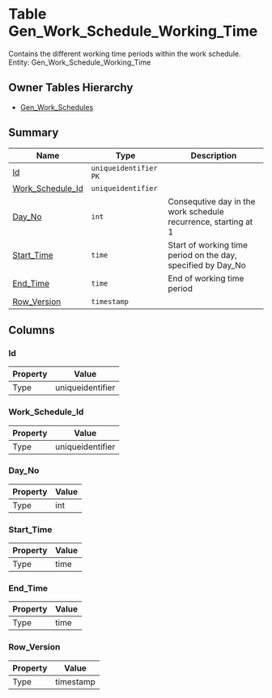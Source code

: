 # Table Gen_Work_Schedule_Working_Time

Contains the different working time periods within the work schedule. Entity: Gen_Work_Schedule_Working_Time

## Owner Tables Hierarchy

* [Gen_Work_Schedules](Gen_Work_Schedules.md)

## Summary

| Name | Type | Description |
| - | - | --- |
|[Id](#id)|`uniqueidentifier` `PK`||
|[Work_Schedule_Id](#work_schedule_id)|`uniqueidentifier` ||
|[Day_No](#day_no)|`int` |Consequtive day in the work schedule recurrence, starting at 1|
|[Start_Time](#start_time)|`time` |Start of working time period on the day, specified by Day_No|
|[End_Time](#end_time)|`time` |End of working time period|
|[Row_Version](#row_version)|`timestamp` ||

## Columns

### Id

| Property | Value |
| - | - |
|Type|uniqueidentifier|

### Work_Schedule_Id

| Property | Value |
| - | - |
|Type|uniqueidentifier|

### Day_No

| Property | Value |
| - | - |
|Type|int|

### Start_Time

| Property | Value |
| - | - |
|Type|time|

### End_Time

| Property | Value |
| - | - |
|Type|time|

### Row_Version

| Property | Value |
| - | - |
|Type|timestamp|



